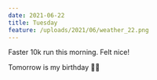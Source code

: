 ```yaml
---
date: 2021-06-22
title: Tuesday
feature: /uploads/2021/06/weather_22.png
---
```


Faster 10k run this morning. Felt nice!

Tomorrow is my birthday 🎂🥳
